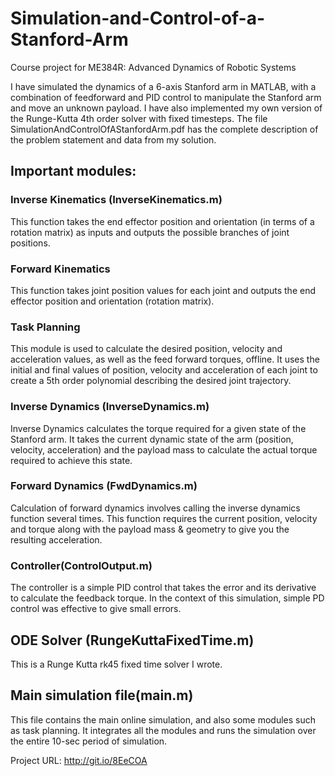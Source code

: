 Simulation-and-Control-of-a-Stanford-Arm
========================================
Course project for ME384R: Advanced Dynamics of Robotic Systems

I have simulated the dynamics of a 6-axis Stanford arm in MATLAB, with a combination of feedforward and PID control to manipulate the Stanford arm and move an unknown payload. I have also implemented my own version of the Runge-Kutta 4th order solver with fixed timesteps. The file SimulationAndControlOfAStanfordArm.pdf has the complete description of the problem statement and data from my solution.

## Important modules:
### Inverse Kinematics (InverseKinematics.m)
This function takes the end effector position and orientation (in terms of a
rotation matrix) as inputs and outputs the possible branches of joint positions.

### Forward Kinematics
This function takes joint position values for each joint and outputs the
end effector position and orientation (rotation matrix).

### Task Planning
This module is used to calculate the desired position, velocity and acceleration
values, as well as the feed forward torques, offline. It uses the initial and final values of position,
velocity and acceleration of each joint to create a 5th order polynomial describing the desired
joint trajectory.

### Inverse Dynamics (InverseDynamics.m)
Inverse Dynamics calculates the torque required for a given state of the
Stanford arm. It takes the current dynamic state of the arm (position, velocity, acceleration) and
the payload mass to calculate the actual torque required to achieve this state.

### Forward Dynamics (FwdDynamics.m)
Calculation of forward dynamics involves calling the inverse dynamics
function several times. This function requires the current position, velocity and torque along with
the payload mass & geometry to give you the resulting acceleration.

### Controller(ControlOutput.m)
The controller is a simple PID control that takes the error and its derivative to
calculate the feedback torque. In the context of this simulation, simple PD control was effective
to give small errors.

## ODE Solver (RungeKuttaFixedTime.m)
This is a Runge Kutta rk45 fixed time solver I wrote.

## Main simulation file(main.m)
This file contains the main online simulation, and also some modules such
as task planning. It integrates all the modules and runs the simulation over the entire 10-sec
period of simulation.

Project URL: http://git.io/8EeCOA
